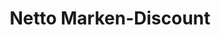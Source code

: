 ---
title: "Netto Marken-Discount"
url: /oldenburg/netto-marken-discount-pophankenweg/
shop: Supermarkt
---